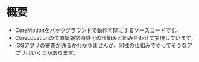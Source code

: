 # 概要
* CoreMotionをバックグラウンドで動作可能にするソースコードです。
* CoreLocationの位置情報常時許可の仕組みと組み合わせて実現しています。
* iOSアプリの審査が通るかわかりませんが、同様の仕組みでやってそうなアプリはいくつかあります。
